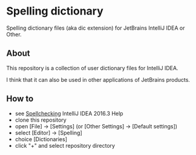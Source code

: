 # Spelling dictionary

Spelling dictionary files (aka dic extension) for JetBrains IntelliJ IDEA or Other.

## About

This repository is a collection of user dictionary files for IntelliJ IDEA.

I think that it can also be used in other applications of JetBrains products.

## How to

* see [Spellchecking](https://www.jetbrains.com/help/idea/2016.3/spellchecking.html)  IntelliJ IDEA 2016.3 Help
* clone this repository
* open [File] -> [Settings] (or [Other Settings] -> [Default settings])
* select [Editor] -> [Spelling]
* choice [Dictionaries]
* click "+" and select repository directory
